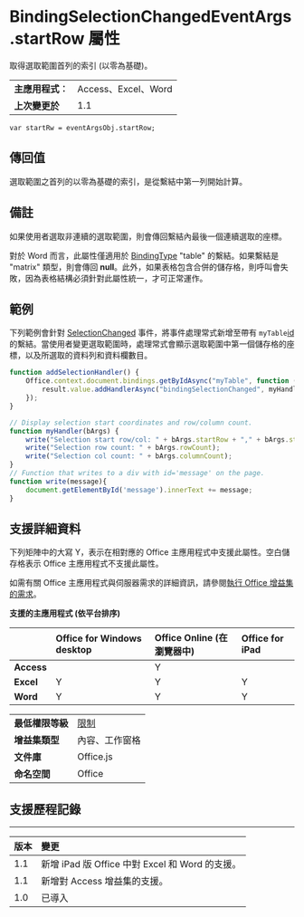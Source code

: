 
# <a name="bindingselectionchangedeventargs.startrow-property"></a>BindingSelectionChangedEventArgs.startRow 屬性
取得選取範圍首列的索引 (以零為基礎)。

|||
|:-----|:-----|
|**主應用程式︰**|Access、Excel、Word|
|**上次變更於**|1.1|

```
var startRw = eventArgsObj.startRow;
```


## <a name="return-value"></a>傳回值

選取範圍之首列的以零為基礎的索引，是從繫結中第一列開始計算。


## <a name="remarks"></a>備註

如果使用者選取非連續的選取範圍，則會傳回繫結內最後一個連續選取的座標。 

對於 Word 而言，此屬性僅適用於 [BindingType](../../reference/shared/bindingtype-enumeration.md) "table" 的繫結。如果繫結是 "matrix" 類型，則會傳回 **null**。此外，如果表格包含合併的儲存格，則呼叫會失敗，因為表格結構必須針對此屬性統一，才可正常運作。


## <a name="example"></a>範例

下列範例會針對 [SelectionChanged](../../reference/shared/binding.bindingselectionchangedevent.md) 事件，將事件處理常式新增至帶有 `myTable`[id](../../reference/shared/binding.id.md) 的繫結。當使用者變更選取範圍時，處理常式會顯示選取範圍中第一個儲存格的座標，以及所選取的資料列和資料欄數目。


```js
function addSelectionHandler() {
    Office.context.document.bindings.getByIdAsync("myTable", function (result) {
        result.value.addHandlerAsync("bindingSelectionChanged", myHandler);
    });
}

// Display selection start coordinates and row/column count.
function myHandler(bArgs) {
    write("Selection start row/col: " + bArgs.startRow + "," + bArgs.startColumn);
    write("Selection row count: " + bArgs.rowCount);
    write("Selection col count: " + bArgs.columnCount);
}
// Function that writes to a div with id='message' on the page.
function write(message){
    document.getElementById('message').innerText += message; 
}
```


## <a name="support-details"></a>支援詳細資料


下列矩陣中的大寫 Y，表示在相對應的 Office 主應用程式中支援此屬性。空白儲存格表示 Office 主應用程式不支援此屬性。

如需有關 Office 主應用程式與伺服器需求的詳細資訊，請參閱[執行 Office 增益集的需求](../../docs/overview/requirements-for-running-office-add-ins.md)。


**支援的主應用程式 (依平台排序)**


||**Office for Windows desktop**|**Office Online (在瀏覽器中)**|**Office for iPad**|
|:-----|:-----|:-----|:-----|
|**Access**||Y||
|**Excel**|Y|Y|Y|
|**Word**|Y|Y|Y|

|||
|:-----|:-----|
|**最低權限等級**|[限制](../../docs/develop/requesting-permissions-for-api-use-in-content-and-task-pane-add-ins.md)|
|**增益集類型**|內容、工作窗格|
|**文件庫**|Office.js|
|**命名空間**|Office|

## <a name="support-history"></a>支援歷程記錄





****


|**版本**|**變更**|
|:-----|:-----|
|1.1|新增 iPad 版 Office 中對 Excel 和 Word 的支援。|
|1.1|新增對 Access 增益集的支援。|
|1.0|已導入|
